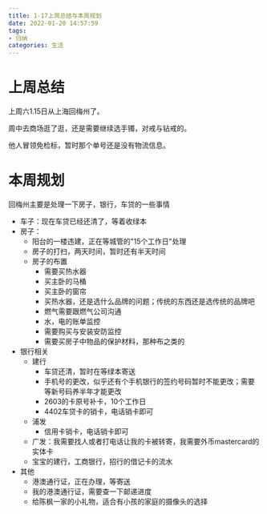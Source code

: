 ```yaml
---
title: 1-17上周总结与本周规划
date: 2022-01-20 14:57:59
tags: 
- 归纳
categories: 生活
---
```


# 上周总结

上周六1.15日从上海回梅州了。

周中去商场逛了逛，还是需要继续选手镯，对戒与钻戒的。

他人冒领免检标，暂时那个单号还是没有物流信息。

# 本周规划

回梅州主要是处理一下房子，银行，车贷的一些事情

- 车子：现在车贷已经还清了，等着收绿本
- 房子：
  - 阳台的一楼违建，正在等城管的"15个工作日"处理
  - 房子的打扫，两天时间，暂时还有半天时间
  - 房子的布置
    - 需要买热水器
    - 买主卧的马桶
    - 买主卧的窗帘
    - 买热水器，还是选什么品牌的问题；传统的东西还是选传统的品牌吧
    - 燃气需要跟燃气公司沟通
    - 水，电的账单监控
    - 需要购买与安装安防监控
    - 需要买房子中物品的保护材料，那种布之类的
- 银行相关
  - 建行
    - 车贷还清，暂时在等绿本寄送
    - 手机号的更改，似乎还有个手机银行的签约号码暂时不能更改；需要等新号码养半年才能更改
    - 2603的卡原号补卡，10个工作日
    - 4402车贷卡的销卡，电话销卡即可
  - 浦发
    - 信用卡销卡，电话销卡即可
  - 广发：我需要找人或者打电话让我的卡被转寄，我需要外币mastercard的实体卡
  - 宝宝的建行，工商银行，招行的借记卡的流水
- 其他
  - 港澳通行证，正在办理，等寄送
  - 我的港澳通行证，需要查一下邮递进度
  - 给陈枫一家的小礼物，适合有小孩的家庭的摄像头的选择
